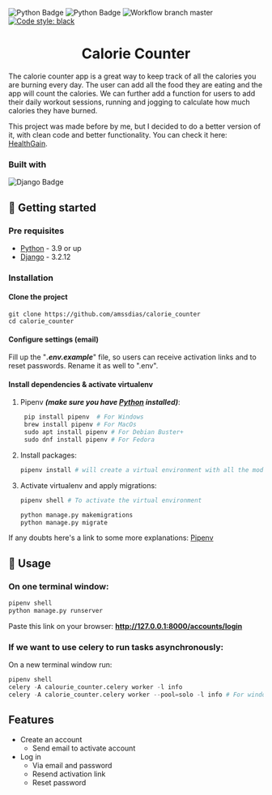 [python-download]: https://www.python.org/downloads/
[django-link]: https://www.djangoproject.com/

![Python Badge](https://img.shields.io/badge/Python-3.9-blue?logo=python)
![Python Badge](https://img.shields.io/badge/Django-3.2.12-092E20?logo=django)
![Workflow branch master](https://github.com/amssdias/calorie_counter/actions/workflows/testing.yml/badge.svg?branch=master)
[![Code style: black](https://img.shields.io/badge/code%20style-black-000000.svg)](https://github.com/psf/black)


<h1 align=center>Calorie Counter</h1>


The calorie counter app is a great way to keep track of all the calories you are burning every day. The user can add all the food they are eating and the app will count the calories. We can further add a function for users to add their daily workout sessions, running and jogging to calculate how much calories they have burned.

This project was made before by me, but I decided to do a better version of it, with clean code and better functionality. You can check it here: [HealthGain](https://github.com/amssdias/healthgain).


### Built with

![Django Badge](https://img.shields.io/badge/-Django-092E20?style=for-the-badge&labelColor=black&logo=django&logoColor=white)


## :hammer: Getting started

### Pre requisites

- [Python][python-download] - 3.9 or up
- [Django][django-link] - 3.2.12


### Installation

#### Clone the project

```
git clone https://github.com/amssdias/calorie_counter
cd calorie_counter
```

#### Configure settings (email)

Fill up the "_**.env.example**_" file, so users can receive activation links and to reset passwords. Rename it as well to ".env".


#### Install dependencies & activate virtualenv

1. Pipenv ***(make sure you have [Python][python-download] installed)***:

	```python
     pip install pipenv  # For Windows
     brew install pipenv # For MacOs
     sudo apt install pipenv # For Debian Buster+
     sudo dnf install pipenv # For Fedora

    ```
    
2. Install packages:

	```python
    pipenv install # will create a virtual environment with all the modules needed
    ```

3. Activate virtualenv and apply migrations:

	```python
    pipenv shell # To activate the virtual environment

    python manage.py makemigrations
    python manage.py migrate
    ```

If any doubts here's a link to some more explanations: [Pipenv](https://pipenv-fork.readthedocs.io/en/latest/basics.html)



## :mag_right: Usage

### On one terminal window:
```python
pipenv shell
python manage.py runserver
```

Paste this link on your browser:
**http://127.0.0.1:8000/accounts/login**

### If we want to use celery to run tasks asynchronously:

On a new terminal window run:
```python
pipenv shell
celery -A calourie_counter.celery worker -l info
celery -A calorie_counter.celery worker --pool=solo -l info # For windows
```


## Features

- Create an account
  - Send email to activate account
- Log in
	- Via email and password
	- Resend activation link
	- Reset password
